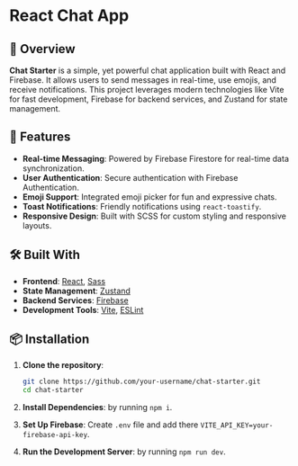 # React Chat App

## 📜 Overview

**Chat Starter** is a simple, yet powerful chat application built with React and Firebase. It allows users to send messages in real-time, use emojis, and receive notifications. This project leverages modern technologies like Vite for fast development, Firebase for backend services, and Zustand for state management.

## 🚀 Features

- **Real-time Messaging**: Powered by Firebase Firestore for real-time data synchronization.
- **User Authentication**: Secure authentication with Firebase Authentication.
- **Emoji Support**: Integrated emoji picker for fun and expressive chats.
- **Toast Notifications**: Friendly notifications using `react-toastify`.
- **Responsive Design**: Built with SCSS for custom styling and responsive layouts.

## 🛠️ Built With

- **Frontend**: [React](https://reactjs.org/), [Sass](https://sass-lang.com/)
- **State Management**: [Zustand](https://zustand.pmnd.rs/)
- **Backend Services**: [Firebase](https://firebase.google.com/)
- **Development Tools**: [Vite](https://vitejs.dev/), [ESLint](https://eslint.org/)

## 📦 Installation

1. **Clone the repository**:

   ```bash
   git clone https://github.com/your-username/chat-starter.git
   cd chat-starter
2. **Install Dependencies**: by running `npm i`.
3. **Set Up Firebase**: 
Create `.env` file and add there `VITE_API_KEY=your-firebase-api-key`.
4. **Run the Development Server**: by running `npm run dev`.
